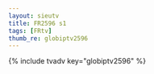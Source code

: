 ```yaml
--- 
layout: sieutv
title: FR2596 s1
tags: [FRtv]
thumb_re: globiptv2596
---
```

{% include tvadv key="globiptv2596" %} 
